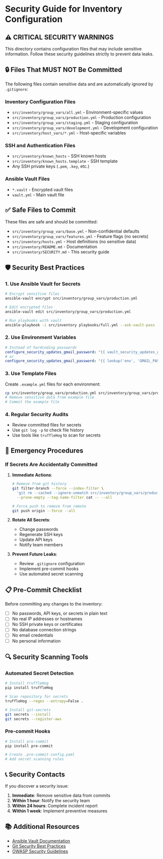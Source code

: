 # Security Guide for Inventory Configuration

## ⚠️ CRITICAL SECURITY WARNINGS

This directory contains configuration files that may include sensitive information. Follow these security guidelines strictly to prevent data leaks.

## 🔒 Files That MUST NOT Be Committed

The following files contain sensitive data and are automatically ignored by `.gitignore`:

### Inventory Configuration Files

- `src/inventory/group_vars/all.yml` - Environment-specific values
- `src/inventory/group_vars/production.yml` - Production configuration
- `src/inventory/group_vars/staging.yml` - Staging configuration  
- `src/inventory/group_vars/development.yml` - Development configuration
- `src/inventory/host_vars/*.yml` - Host-specific variables

### SSH and Authentication Files

- `src/inventory/known_hosts` - SSH known hosts
- `src/inventory/known_hosts.template` - SSH template
- Any SSH private keys (`.pem`, `.key`, etc.)

### Ansible Vault Files

- `*.vault` - Encrypted vault files
- `vault.yml` - Main vault file

## ✅ Safe Files to Commit

These files are safe and should be committed:

- `src/inventory/group_vars/base.yml` - Non-confidential defaults
- `src/inventory/group_vars/features.yml` - Feature flags (no secrets)
- `src/inventory/hosts.yml` - Host definitions (no sensitive data)
- `src/inventory/README.md` - Documentation
- `src/inventory/SECURITY.md` - This security guide

## 🛡️ Security Best Practices

### 1. Use Ansible Vault for Secrets

```bash
# Encrypt sensitive files
ansible-vault encrypt src/inventory/group_vars/production.yml

# Edit encrypted files
ansible-vault edit src/inventory/group_vars/production.yml

# Run playbooks with vault
ansible-playbook -i src/inventory playbooks/full.yml --ask-vault-pass
```

### 2. Use Environment Variables

```yaml
# Instead of hardcoding passwords
configure_security_updates_gmail_password: "{{ vault_security_updates_gmail_password }}"
# or
configure_security_updates_gmail_password: "{{ lookup('env', 'GMAIL_PASSWORD') }}"
```

### 3. Use Template Files

Create `.example.yml` files for each environment:

```bash
cp src/inventory/group_vars/production.yml src/inventory/group_vars/production.example.yml
# Remove sensitive data from example file
# Commit the example file
```

### 4. Regular Security Audits

- Review committed files for secrets
- Use `git log -p` to check file history
- Use tools like `truffleHog` to scan for secrets

## 🚨 Emergency Procedures

### If Secrets Are Accidentally Committed

1. **Immediate Actions**:

   ```bash
   # Remove from git history
   git filter-branch --force --index-filter \
     'git rm --cached --ignore-unmatch src/inventory/group_vars/production.yml' \
     --prune-empty --tag-name-filter cat -- --all
   
   # Force push to remove from remote
   git push origin --force --all
   ```

2. **Rotate All Secrets**:
   - Change passwords
   - Regenerate SSH keys
   - Update API keys
   - Notify team members

3. **Prevent Future Leaks**:
   - Review `.gitignore` configuration
   - Implement pre-commit hooks
   - Use automated secret scanning

## 📋 Pre-Commit Checklist

Before committing any changes to the inventory:

- [ ] No passwords, API keys, or secrets in plain text
- [ ] No real IP addresses or hostnames
- [ ] No SSH private keys or certificates
- [ ] No database connection strings
- [ ] No email credentials
- [ ] No personal information

## 🔍 Security Scanning Tools

### Automated Secret Detection

```bash
# Install truffleHog
pip install truffleHog

# Scan repository for secrets
truffleHog --regex --entropy=False .

# Install git-secrets
git secrets --install
git secrets --register-aws
```

### Pre-commit Hooks

```bash
# Install pre-commit
pip install pre-commit

# Create .pre-commit-config.yaml
# Add secret scanning rules
```

## 📞 Security Contacts

If you discover a security issue:

1. **Immediate**: Remove sensitive data from commits
2. **Within 1 hour**: Notify the security team
3. **Within 24 hours**: Complete incident report
4. **Within 1 week**: Implement preventive measures

## 📚 Additional Resources

- [Ansible Vault Documentation](https://docs.ansible.com/ansible/latest/user_guide/vault.html)
- [Git Security Best Practices](https://git-scm.com/book/en/v2/Git-Tools-Credential-Storage)
- [OWASP Security Guidelines](https://owasp.org/www-project-top-ten/)
